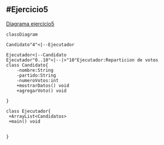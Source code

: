 #Ejercicio5
---
[Diagrama ejercicio5](Captura5.PNG)

```mermaid
classDiagram

Candidato"4"<|--Ejecutador

Ejecutador<|--Candidato
Ejecutador"0..10"<|--|>"10"Ejecutador:Reparticion de votos
class Candidato{
    -nombre:String
    -partido:String
    -numeroVotos:int
    +mostrarDatos() void
    +agregarVoto() void

}

class Ejecutador{
 +ArrayList<Candidatos>
 +main() void
 

}
```
